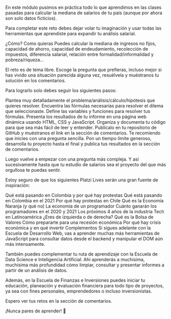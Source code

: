 En este módulo pusimos en práctica todo lo que aprendimos en las clases pasadas para calcular la mediana de salarios de tu país (aunque por ahora son solo datos ficticios).

Para completar este reto debes dejar volar tu imaginación y usar todas las herramientas que aprendiste para expandir tu análisis salarial.

¿Cómo? Como quieras
Puedes calcular la mediana de ingresos no fijos, capacidad de ahorro, capacidad de endeudamiento, recolección de impuestos, diferencia salarial, relación entre formalidad/informalidad y pobreza/riqueza…

El reto es de tema libre. Escoge la pregunta que prefieras, incluso mejor si has vivido una situación parecida alguna vez, resuélvela y muéstranos tu solución en los comentarios.

Para lograrlo solo debes seguir los siguientes pasos:

Plantea muy detalladamente el problema/análisis/cálculo/hipótesis que quieres resolver.
Encuentra las fórmulas necesarias para resolver el dilema que seleccionaste.
Define las variables y funciones para resolver tus fórmulas.
Presenta los resultados de tu informe en una página web dinámica usando HTML, CSS y JavaScript.
Organiza y documenta tu código para que sea más fácil de leer y entender.
Publícalo en tu repositorio de GitHub y muéstranos el link en la sección de comentarios.
Te recomiendo que inicies con una pregunta sencilla. Pon un tiempo límite generoso, desarrolla tu proyecto hasta el final y publica tus resultados en la sección de comentarios.

Luego vuelve a empezar con una pregunta más compleja. Y así sucesivamente hasta que tu estudio de salarios sea el proyecto del que más orgullosa te puedas sentir.

Estoy seguro de que los siguientes Platzi Lives serán una gran fuente de inspiración:

Qué está pasando en Colombia y por qué hay protestas
Qué está pasando en Colombia en el 2021
Por qué hay protestas en Chile
Qué es la Economía Naranja (y qué no)
La economía de un programador
Cuánto ganarán los programadores en el 2020 y 2021
Los próximos 4 años de la industria Tech en Latinoamérica
¿Eres de izquierda o de derecha?
Qué es la Bolsa de Valores
Cómo prepararte para una recesión económica
Por qué hay crisis económica y en qué invertir
Complementos
Si sigues adelante con la Escuela de Desarrollo Web, vas a aprender muchas más herramientas de JavaScript para consultar datos desde el backend y manipular el DOM aún más intensamente.

También puedes complementar tu ruta de aprendizaje con la Escuela de Data Science e Inteligencia Artificial. Ahí aprenderás a muchísima, muchísima más profundidad cómo limpiar, consultar y presentar informes a partir de un análisis de datos.

Además, en la Escuela de Finanzas e Inversiones puedes iniciar tu educación, planeación y evaluación financiera para todo tipo de proyectos, ya sea con fines personales, emprendedores o incluso inversionistas.

Espero ver tus retos en la sección de comentarios.

¡Nunca pares de aprender! 💚